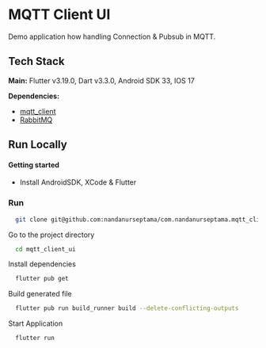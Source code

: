 # MQTT Client UI

Demo application how handling Connection & Pubsub in MQTT.
## Tech Stack

**Main:** Flutter v3.19.0, Dart v3.3.0, Android SDK 33, IOS 17

**Dependencies:** 
- [mqtt_client](https://pub.dev/packages/mqtt_client)
- [RabbitMQ](https://www.rabbitmq.com)


## Run Locally

#### Getting started

- Install AndroidSDK, XCode & Flutter


### Run


```bash
  git clone git@github.com:nandanurseptama/com.nandanurseptama.mqtt_client_ui.git
```

Go to the project directory

```bash
  cd mqtt_client_ui
```

Install dependencies

```bash
  flutter pub get
```

Build generated file
```bash
  flutter pub run build_runner build --delete-conflicting-outputs
```

Start Application
```bash
  flutter run
```